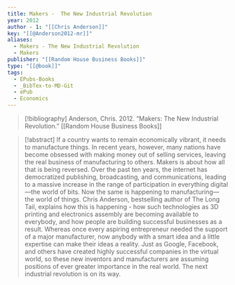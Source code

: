 ```yaml
---
title: Makers -  The New Industrial Revolution
year: 2012
author - 1: "[[Chris Anderson]]"
key: "[[@Anderson2012-mr]]"
aliases:
  - Makers - The New Industrial Revolution
  - Makers
publisher: "[[Random House Business Books]]"
type: "[[@book]]"
tags:
  - EPubs-Books
  - _BibTex-to-MD-Git
  - ePub
  - Economics
---
```


> [!bibliography]
> Anderson, Chris. 2012. “Makers: The New Industrial Revolution.” [[Random House Business Books]]

> [!abstract]
> If a country wants to remain economically vibrant, it needs to manufacture things. In recent years, however, many nations have become obsessed with making money out of selling services, leaving the real business of manufacturing to others. Makers is about how all that is being reversed. Over the past ten years, the internet has democratized publishing, broadcasting, and communications, leading to a massive increase in the range of participation in everything digital—the world of bits. Now the same is happening to manufacturing—the world of things. Chris Anderson, bestselling author of The Long Tail, explains how this is happening -  how such technologies as 3D printing and electronics assembly are becoming available to everybody, and how people are building successful businesses as a result. Whereas once every aspiring entrepreneur needed the support of a major manufacturer, now anybody with a smart idea and a little expertise can make their ideas a reality. Just as Google, Facebook, and others have created highly successful companies in the virtual world, so these new inventors and manufacturers are assuming positions of ever greater importance in the real world. The next industrial revolution is on its way.